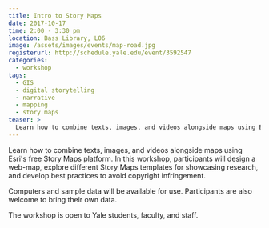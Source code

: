 ```yaml
---
title: Intro to Story Maps
date: 2017-10-17
time: 2:00 - 3:30 pm
location: Bass Library, L06
image: /assets/images/events/map-road.jpg
registerurl: http://schedule.yale.edu/event/3592547
categories:
  - workshop
tags:
  - GIS
  - digital storytelling
  - narrative
  - mapping
  - story maps
teaser: >
  Learn how to combine texts, images, and videos alongside maps using Esri's free Story Maps platform. In this workshop, participants will design a web-map, explore different Story Maps templates for showcasing research, and develop best practices to avoid copyright infringement. 
---
```

Learn how to combine texts, images, and videos alongside maps using Esri's free Story Maps platform. In this workshop, participants will design a web-map, explore different Story Maps templates for showcasing research, and develop best practices to avoid copyright infringement. 

Computers and sample data will be available for use. Participants are also welcome to bring their own data.

The workshop is open to Yale students, faculty, and staff.
 